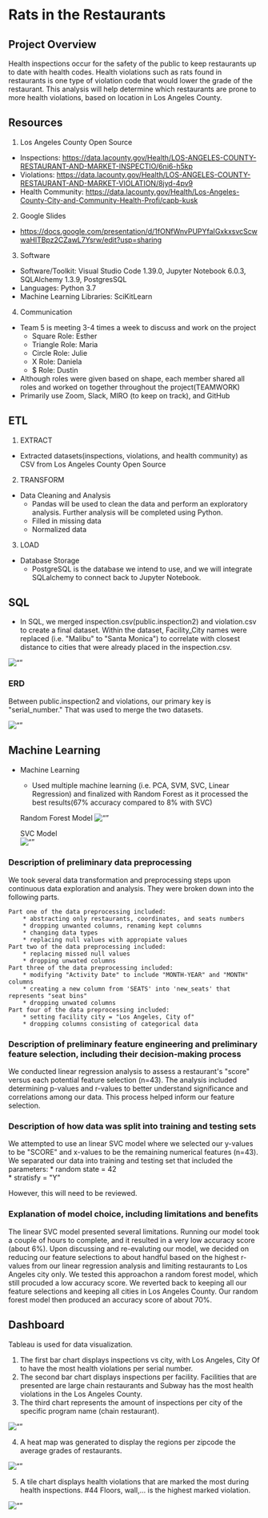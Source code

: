 # Rats in the Restaurants

## Project Overview
Health inspections occur for the safety of the public to keep restaurants up to date with health codes. Health violations such as rats found in restaurants is one type of violation code that would lower the grade of the restaurant. This analysis will help determine which restaurants are prone to more health violations, based on location in Los Angeles County.

## Resources
1) Los Angeles County Open Source
- Inspections: https://data.lacounty.gov/Health/LOS-ANGELES-COUNTY-RESTAURANT-AND-MARKET-INSPECTIO/6ni6-h5kp
- Violations: https://data.lacounty.gov/Health/LOS-ANGELES-COUNTY-RESTAURANT-AND-MARKET-VIOLATION/8jyd-4pv9
- Health Community: https://data.lacounty.gov/Health/Los-Angeles-County-City-and-Community-Health-Profi/capb-kusk

2) Google Slides
- https://docs.google.com/presentation/d/1fONfWnvPUPYfaIGxkxsvcScwwaHlTBpz2CZawL7Ysrw/edit?usp=sharing

3) Software
- Software/Toolkit: Visual Studio Code 1.39.0, Jupyter Notebook 6.0.3, SQLAlchemy 1.3.9, PostgresSQL
- Languages: Python 3.7
- Machine Learning Libraries: SciKitLearn

4) Communication
- Team 5 is meeting 3-4 times a week to discuss and work on the project
    - Square Role: Esther
    - Triangle Role: Maria
    - Circle Role: Julie
    - X Role: Daniela
    - $ Role: Dustin
- Although roles were given based on shape, each member shared all roles and worked on together throughout the project(TEAMWORK)
- Primarily use Zoom, Slack, MIRO (to keep on track), and GitHub 

## ETL
1) EXTRACT
- Extracted datasets(inspections, violations, and health community) as CSV from Los Angeles County Open Source

2) TRANSFORM
- Data Cleaning and Analysis
    - Pandas will be used to clean the data and perform an exploratory analysis. Further analysis will be completed using Python.
    - Filled in missing data
    - Normalized data

3) LOAD 
- Database Storage
    - PostgreSQL is the database we intend to use, and we will integrate SQLalchemy to connect back to Jupyter Notebook.

## SQL
- In SQL, we merged inspection.csv(public.inspection2) and violation.csv to create a final dataset.  Within the dataset, Facility_City names were replaced (i.e. "Malibu" to "Santa Monica") to correlate with closest distance to cities that were already placed in the inspection.csv.  

<img width=“400” alt=“” src="https://github.com/mcarter-00/Rats-in-the-Restaurants/blob/master/SQL_Screenshots/Screenshot_Joined_Table_SQL.png"> 


### ERD
Between public.inspection2 and violations, our primary key is "serial_number."  That was used to merge the two datasets.

<img width=“400” alt=“” src="https://github.com/mcarter-00/Rats-in-the-Restaurants/blob/master/ERD.png"> 

## Machine Learning
- Machine Learning
    - Used multiple machine learning (i.e. PCA, SVM, SVC, Linear Regression) and finalized with Random Forest as it processed the best results(67% accuracy compared to 8% with SVC)
    
    Random Forest Model
    <img width=“400” alt=“” src="https://github.com/mcarter-00/Rats-in-the-Restaurants/blob/Esther-Branch/ML_Screenshots/Random_Forest.png"> 

    SVC Model  
    <img width=“400” alt=“” src="https://github.com/mcarter-00/Rats-in-the-Restaurants/blob/master/ML_Screenshots/LinearSVC_ML_Results.png"> 

### Description of preliminary data preprocessing 
We took several data transformation and preprocessing steps upon continuous data exploration and analysis. They were broken down into the following parts.

    Part one of the data preprocessing included:
        * abstracting only restaurants, coordinates, and seats numbers
        * dropping unwanted columns, renaming kept columns
        * changing data types
        * replacing null values with appropiate values
    Part two of the data preprocessing included:
        * replacing missed null values
        * dropping unwated columns
    Part three of the data preprocessing included:
        * modifying "Activity Date" to include "MONTH-YEAR" and "MONTH" columns
        * creating a new column from 'SEATS' into 'new_seats' that represents "seat bins"
        * dropping unwated columns
    Part four of the data preprocessing included:
        * setting facility city = "Los Angeles, City of"
        * dropping columns consisting of categorical data

### Description of preliminary feature engineering and preliminary feature selection, including their decision-making process
We conducted linear regression analysis to assess a restaurant's "score" versus each potential feature selection (n=43). The analysis included determining p-values and r-values to better understand significance and correlations among our data. This process helped inform our feature selection. 

### Description of how data was split into training and testing sets
We attempted to use an linear SVC model where we selected our y-values to be "SCORE" and x-values to be the remaining numerical features (n=43). We separated our data into training and testing set that included the parameters:
    * random state = 42  
    * stratisfy = "Y"

However, this will need to be reviewed.    

### Explanation of model choice, including limitations and benefits
The linear SVC model presented several limitations. Running our model took a couple of hours to complete, and it resulted in a very low accuracy score (about 6%). Upon discussing and re-evaluting our model, we decided on reducing our feature selections to about handful based on the highest r-values from our linear regression analysis and limiting restaurants to Los Angeles city only. We tested this approachon a random forest model, which still procuded a low accuracy score. We reverted back to keeping all our feature selections and keeping all cities in Los Angeles County. Our random forest model then produced an accuracy score of about 70%.

## Dashboard

Tableau is used for data visualization. 
1) The first bar chart displays inspections vs city, with Los Angeles, City Of to have the most health violations per serial number. 
2) The second bar chart displays inspections per facility.  Facilities that are presented are large chain restaurants and Subway has the most health violations in the Los Angeles County.  
3) The third chart represents the amount of inspections per city of the specific program name (chain restaurant).
<img width=“400” alt=“” src="https://github.com/mcarter-00/Rats-in-the-Restaurants/blob/master/Dashboard%20prints/Screen%20Shot%202020-06-14%20at%2012.03.30%20AM.png"> 

4) A heat map was generated to display the regions per zipcode the average grades of restaurants.
<img width=“400” alt=“” src="https://github.com/mcarter-00/Rats-in-the-Restaurants/blob/master/Dashboard%20prints/Screen%20Shot%202020-06-14%20at%2012.05.13%20AM.png">

5) A tile chart displays health violations that are marked the most during health inspections. #44 Floors, wall,... is the highest marked violation.
<img width=“400” alt=“” src="https://github.com/mcarter-00/Rats-in-the-Restaurants/blob/master/Dashboard%20prints/Screen%20Shot%202020-06-14%20at%2012.05.55%20AM.png"> 